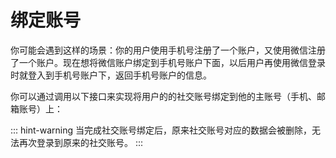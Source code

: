 # 绑定账号

<LastUpdated/>

你可能会遇到这样的场景：你的用户使用手机号注册了一个账户，又使用微信注册了一个账户。现在想将微信账户绑定到手机号账户下面，以后用户再使用微信登录时就登入到手机号账户下，返回手机号账户的信息。

你可以通过调用以下接口来实现将用户的的社交账号绑定到他的主账号（手机、邮箱账号）上：

<ApiMethodSpec method="post" host="https://core.authing.cn" path="/api/v2/users/link" summary="将社交账号绑定到主账号">
<template slot="description">

如果希望绑定一个社交账号到一个主账号，那么终端用户必须提供**社交账号**的凭证和**主账号**的凭证，这样才能证明他是这两个账号的主人，然后进行绑定。

</template>
<template slot="headers">
<ApiMethodParam name="Content-Type" type="string" required description="application/x-www-form-urlencoded" />
</template>
<template slot="formDataParams">
<ApiMethodParam name="primaryUserToken" type="string" required description="主账号 Token" />
<ApiMethodParam name="secondaryUserToken" type="string" required description="社交账号 Token" />
</template>
<template slot="response">
<ApiMethodResponse>

```json
{
  "code": 200,
  "message": "绑定成功"
}
```

</ApiMethodResponse>
</template>
</ApiMethodSpec>

::: hint-warning
当完成社交账号绑定后，原来社交账号对应的数据会被删除，无法再次登录到原来的社交账号。
:::
